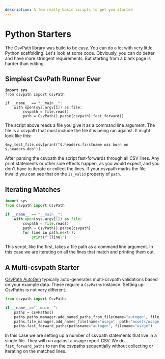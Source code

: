 ```yaml
---
description: A few really basic scripts to get you started
---
```


# Python Starters

The CsvPath library was build to be easy. You can do a lot with very little Python scaffolding. Let's look at some code. Obviously, you can do better and have more stringent requirements. But starting from a blank page is harder than editing.

## Simplest CsvPath Runner Ever

<pre class="language-python"><code class="lang-python"><strong>import sys
</strong>from csvpath import CsvPath

if __name__ == "__main__":
    with open(sys.argv[1]) as file:
        csvpath = file.read()
        path = CsvPath().parse(csvpath).fast_forward()
</code></pre>

The script above reads a file you give it as a command line argument. The file is a csvpath that must include the file it is being run against.  It might look like this:&#x20;

```
$my_test_file.csv[print("$.headers.firstname was born on $.headers.dob")]
```

After parsing the csvpath the script fast-forwards through all CSV lines. Any print statements or other side effects happen, as you would expect, and you don't have to iterate or collect the lines. If your csvpath marks the file invalid you can see that on the `is_valid` property of `path`.

## Iterating Matches

```python
import sys
from csvpath import CsvPath

if __name__ == "__main__":
    with open(sys.argv[1]) as file:
        csvpath = file.read()
        path = CsvPath().parse(csvpath)
        for line in path.next():
            print(f"{line}")
```

This script, like the first, takes a file path as a command line argument. In this case we are iterating on all the lines that match and printing them out.

## A Multi-csvpath Starter

[CsvPath AutoGen](https://autogen.csvpath.org/) typically auto-generates multi-csvpath validations based on your example data. These require a `CsvPaths` instance. Setting up CsvPaths is not very different.

```python
from csvpath import CsvPaths

if __name__=="__main__":
    paths = CsvPaths()
    paths.paths_manager.add_named_paths_from_file(name="autogen", file_path="assets/created_by_autogen.csvpath")
    paths.file_manager.add_named_file(name="usage", path="assets/usage_report_excerpt.csv")
    paths.fast_forward_paths(pathsname="autogen", filename="usage")
```

In this case we are setting up a number of csvpath statements that live in a single file. They will run against a usage report CSV. We do `fast_forward_paths` to run the csvpaths sequentially without collecting or iterating on the matched lines.

